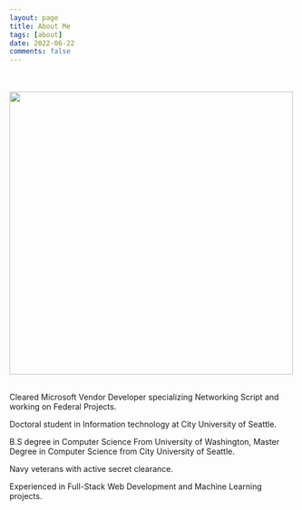 ```yaml
---
layout: page
title: About Me
tags: [about]
date: 2022-06-22
comments: false
---
```


 <br><br>
<img src="https://pbs.twimg.com/profile_images/2254967734/Icon512.png" style="width: 500px">
<br><br>

<p>Cleared Microsoft Vendor Developer specializing Networking Script and working on Federal Projects.<p?> 
<p>Doctoral student in Information technology at City University of Seattle.<p>
<p>B.S degree in Computer Science From University of Washington, Master Degree in Computer Science from City University of Seattle. <p>
<p>Navy veterans with active secret clearance.<p>
<p>Experienced in Full-Stack Web Development and Machine Learning projects.<p>


